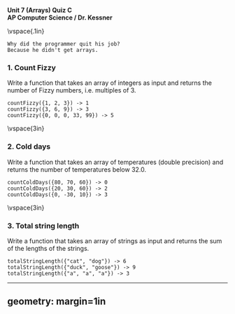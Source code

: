 __Unit 7 (Arrays) Quiz C__  
__AP Computer Science / Dr. Kessner__  

\vspace{.1in}

```
Why did the programmer quit his job?
Because he didn't get arrays.
```

### 1.  Count Fizzy

Write a function that takes an array of integers as input and returns the
number of Fizzy numbers, i.e. multiples of 3.

```
countFizzy({1, 2, 3}) -> 1
countFizzy({3, 6, 9}) -> 3
countFizzy({0, 0, 0, 33, 99}) -> 5
```


\vspace{3in}


### 2. Cold days

Write a function that takes an array of temperatures (double precision) and returns 
the number of temperatures below 32.0.


```
countColdDays({80, 70, 60}) -> 0
countColdDays({20, 30, 60}) -> 2
countColdDays({0, -30, 10}) -> 3
```
\vspace{3in}


### 3.  Total string length

Write a function that takes an array of strings as input and returns the sum of
the lengths of the strings.

```
totalStringLength({"cat", "dog"}) -> 6
totalStringLength({"duck", "goose"}) -> 9
totalStringLength({"a", "a", "a"}) -> 3
```


---
geometry: margin=1in
---


